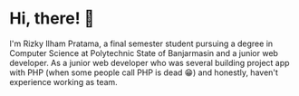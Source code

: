 <h1  style="font-weight: 700;">Hi, there! 👋</h1>
<p>
I'm Rizky Ilham Pratama, a final semester student pursuing a degree in Computer Science at Polytechnic State of Banjarmasin and a junior web developer. As a junior web developer who was several building project app with PHP (when some people call PHP is dead 😁) and honestly, haven't experience working as team.
</p>
